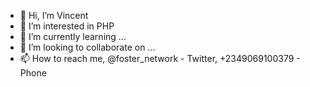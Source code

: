- 👋 Hi, I’m Vincent
- 👀 I’m interested in PHP
- 🌱 I’m currently learning ...
- 💞️ I’m looking to collaborate on ...
- 📫 How to reach me, @foster_network - Twitter, +2349069100379 - Phone

<!---
oladoyinboadverts/oladoyinboadverts is a ✨ special ✨ repository because its `README.md` (this file) appears on your GitHub profile.
You can click the Preview link to take a look at your changes.
--->

